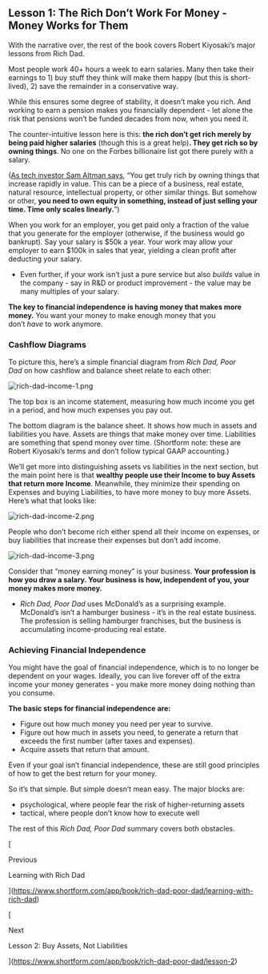 ## Lesson 1: The Rich Don’t Work For Money - Money Works for Them

With the narrative over, the rest of the book covers Robert Kiyosaki’s major lessons from Rich Dad.

Most people work 40+ hours a week to earn salaries. Many then take their earnings to 1) buy stuff they think will make them happy (but this is short-lived), 2) save the remainder in a conservative way.

While this ensures some degree of stability, it doesn’t make you rich. And working to earn a pension makes you financially dependent - let alone the risk that pensions won’t be funded decades from now, when you need it.

The counter-intuitive lesson here is this: **the rich don’t get rich merely by being paid higher salaries** (though this is a great help)**. They get rich so by owning things**. No one on the Forbes billionaire list got there purely with a salary.

([As tech investor Sam Altman says](http://blog.samaltman.com/how-to-be-successful), “You get truly rich by owning things that increase rapidly in value. This can be a piece of a business, real estate, natural resource, intellectual property, or other similar things. But somehow or other, **you need to own equity in something, instead of just selling your time. Time only scales linearly.**”)

When you work for an employer, you get paid only a fraction of the value that you generate for the employer (otherwise, if the business would go bankrupt). Say your salary is $50k a year. Your work may allow your employer to earn $100k in sales that year, yielding a clean profit after deducting your salary.

- Even further, if your work isn’t just a pure service but also _builds_ value in the company - say in R&D or product improvement - the value may be many multiples of your salary.

**The key to financial independence is having money that makes more money.** You want your money to make enough money that you don’t _have_ to work anymore.

### Cashflow Diagrams

To picture this, here’s a simple financial diagram from _Rich Dad, Poor Dad_ on how cashflow and balance sheet relate to each other:

![rich-dad-income-1.png](https://media.shortform.com/images/rich-dad-income-1.png)

The top box is an income statement, measuring how much income you get in a period, and how much expenses you pay out.

The bottom diagram is the balance sheet. It shows how much in assets and liabilities you have. Assets are things that make money over time. Liabilities are something that spend money over time. (Shortform note: these are Robert Kiyosaki’s terms and don’t follow typical GAAP accounting.)

We’ll get more into distinguishing assets vs liabilities in the next section, but the main point here is that **wealthy people use their Income to buy Assets that return more Income**. Meanwhile, they minimize their spending on Expenses and buying Liabilities, to have more money to buy more Assets. Here’s what that looks like:

![rich-dad-income-2.png](https://media.shortform.com/images/rich-dad-income-2.png)

People who don’t become rich either spend all their income on expenses, or buy liabilities that increase their expenses but don’t add income.

![rich-dad-income-3.png](https://media.shortform.com/images/rich-dad-income-3.png)

Consider that “money earning money” is your business. **Your profession is how you draw a salary. Your business is how, independent of you, your money makes more money.**

- _Rich Dad, Poor Dad_ uses McDonald’s as a surprising example. McDonald’s isn’t a hamburger business - it’s in the real estate business. The profession is selling hamburger franchises, but the business is accumulating income-producing real estate.

### Achieving Financial Independence

You might have the goal of financial independence, which is to no longer be dependent on your wages. Ideally, you can live forever off of the extra income your money generates - you make more money doing nothing than you consume.

**The basic steps for financial independence are:**

- Figure out how much money you need per year to survive.
- Figure out how much in assets you need, to generate a return that exceeds the first number (after taxes and expenses).
- Acquire assets that return that amount.

Even if your goal isn’t financial independence, these are still good principles of how to get the best return for your money.

So it’s that simple. But simple doesn’t mean easy. The major blocks are:

- psychological, where people fear the risk of higher-returning assets
- tactical, where people don’t know how to execute well

The rest of this _Rich Dad, Poor Dad_ summary covers both obstacles.

[

Previous

Learning with Rich Dad

](https://www.shortform.com/app/book/rich-dad-poor-dad/learning-with-rich-dad)

[

Next

Lesson 2: Buy Assets, Not Liabilities

](https://www.shortform.com/app/book/rich-dad-poor-dad/lesson-2)